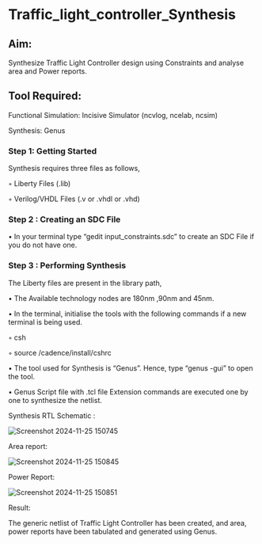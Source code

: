 # Traffic_light_controller_Synthesis

## Aim:

Synthesize Traffic Light Controller design using Constraints and analyse area and Power reports.

## Tool Required:

Functional Simulation: Incisive Simulator (ncvlog, ncelab, ncsim)

Synthesis: Genus

### Step 1: Getting Started

Synthesis requires three files as follows,

◦ Liberty Files (.lib)

◦ Verilog/VHDL Files (.v or .vhdl or .vhd)

### Step 2 : Creating an SDC File

•	In your terminal type “gedit input_constraints.sdc” to create an SDC File if you do not have one.

### Step 3 : Performing Synthesis

The Liberty files are present in the library path,

• The Available technology nodes are 180nm ,90nm and 45nm.

• In the terminal, initialise the tools with the following commands if a new terminal is being used.

◦ csh

◦ source /cadence/install/cshrc

• The tool used for Synthesis is “Genus”. Hence, type “genus -gui” to open the tool.

• Genus Script file with .tcl file Extension commands are executed one by one to synthesize the netlist.

Synthesis RTL Schematic :

![Screenshot 2024-11-25 150745](https://github.com/user-attachments/assets/6693886b-db2e-455c-a958-87a41e56e646)


Area report:

![Screenshot 2024-11-25 150845](https://github.com/user-attachments/assets/1c1628b7-4c89-4c36-af17-b1b8c132b0b2)


Power Report:

![Screenshot 2024-11-25 150851](https://github.com/user-attachments/assets/ce38071e-2805-4f7a-906a-183f405d9fff)


Result:

The generic netlist of Traffic Light Controller has been created, and area, power reports have been tabulated and generated using Genus.
